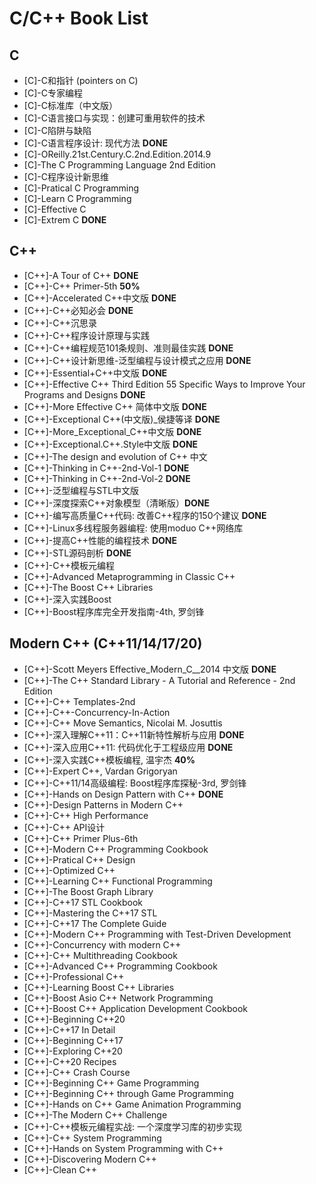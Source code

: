 # C/C++ Book List
## C
* [C]-C和指针 (pointers on C)
* [C]-C专家编程
* [C]-C标准库（中文版）
* [C]-C语言接口与实现：创建可重用软件的技术
* [C]-C陷阱与缺陷
* [C]-C语言程序设计: 现代方法 **DONE**
* [C]-OReilly.21st.Century.C.2nd.Edition.2014.9
* [C]-The C Programming Language 2nd Edition
* [C]-C程序设计新思维 
* [C]-Pratical C Programming
* [C]-Learn C Programming
* [C]-Effective C
* [C]-Extrem C **DONE**

## C++
* [C++]-A Tour of C++ **DONE**
* [C++]-C++ Primer-5th **50%**
* [C++]-Accelerated C++中文版 **DONE**
* [C++]-C++必知必会 **DONE**
* [C++]-C++沉思录
* [C++]-C++程序设计原理与实践
* [C++]-C++编程规范101条规则、准则最佳实践 **DONE**
* [C++]-C++设计新思维-泛型编程与设计模式之应用 **DONE**
* [C++]-Essential+C++中文版 **DONE**
* [C++]-Effective C++ Third Edition  55 Specific Ways to Improve Your Programs and Designs **DONE**
* [C++]-More Effective C++ 简体中文版 **DONE**
* [C++]-Exceptional C++(中文版)_侯捷等译 **DONE**
* [C++]-More_Exceptional_C++中文版 **DONE**
* [C++]-Exceptional.C++.Style中文版 **DONE**
* [C++]-The design and evolution of C++ 中文
* [C++]-Thinking in C++-2nd-Vol-1 **DONE**
* [C++]-Thinking in C++-2nd-Vol-2 **DONE**
* [C++]-泛型编程与STL中文版
* [C++]-深度探索C++对象模型（清晰版）**DONE**
* [C++]-编写高质量C++代码: 改善C++程序的150个建议 **DONE**
* [C++]-Linux多线程服务器编程: 使用moduo C++网络库
* [C++]-提高C++性能的编程技术 **DONE**
* [C++]-STL源码剖析 **DONE**
* [C++]-C++模板元编程
* [C++]-Advanced Metaprogramming in Classic C++
* [C++]-The Boost C++ Libraries
* [C++]-深入实践Boost
* [C++]-Boost程序库完全开发指南-4th, 罗剑锋

## Modern C++ (C++11/14/17/20)
* [C++]-Scott Meyers Effective_Modern_C__2014 中文版 **DONE**
* [C++]-The C++ Standard Library - A Tutorial and Reference - 2nd Edition
* [C++]-C++ Templates-2nd
* [C++]-C++-Concurrency-In-Action
* [C++]-C++ Move Semantics, Nicolai M. Josuttis
* [C++]-深入理解C++11：C++11新特性解析与应用 **DONE**
* [C++]-深入应用C++11: 代码优化于工程级应用 **DONE**
* [C++]-深入实践C++模板编程, 温宇杰 **40%**
* [C++]-Expert C++, Vardan Grigoryan
* [C++]-C++11/14高级编程: Boost程序库探秘-3rd, 罗剑锋
* [C++]-Hands on Design Pattern with C++ **DONE**
* [C++]-Design Patterns in Modern C++
* [C++]-C++ High Performance
* [C++]-C++ API设计
* [C++]-C++ Primer Plus-6th
* [C++]-Modern C++ Programming Cookbook
* [C++]-Pratical C++ Design
* [C++]-Optimized C++
* [C++]-Learning C++ Functional Programming
* [C++]-The Boost Graph Library
* [C++]-C++17 STL Cookbook
* [C++]-Mastering the C++17 STL
* [C++]-C++17 The Complete Guide
* [C++]-Modern C++ Programming with Test-Driven Development
* [C++]-Concurrency with modern C++
* [C++]-C++ Multithreading Cookbook
* [C++]-Advanced C++ Programming Cookbook
* [C++]-Professional C++
* [C++]-Learning Boost C++ Libraries
* [C++]-Boost Asio C++ Network Programming
* [C++]-Boost C++ Application Development Cookbook
* [C++]-Beginning C++20
* [C++]-C++17 In Detail
* [C++]-Beginning C++17
* [C++]-Exploring C++20
* [C++]-C++20 Recipes
* [C++]-C++ Crash Course
* [C++]-Beginning C++ Game Programming
* [C++]-Beginning C++ through Game Programming
* [C++]-Hands on C++ Game Animation Programming
* [C++]-The Modern C++ Challenge
* [C++]-C++模板元编程实战: 一个深度学习库的初步实现
* [C++]-C++ System Programming
* [C++]-Hands on System Programming with C++
* [C++]-Discovering Modern C++
* [C++]-Clean C++
